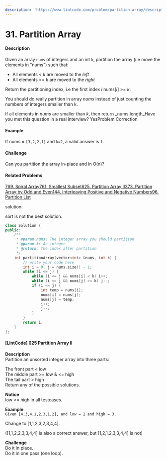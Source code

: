 ```yaml
---
description: 'https://www.lintcode.com/problem/partition-array/description'
---
```


# 31. Partition Array





#### Description

Given an array `nums` of integers and an int `k`, partition the array \(i.e move the elements in "nums"\) such that:

* All elements &lt; _k_ are moved to the _left_
* All elements &gt;= _k_ are moved to the _right_

Return the partitioning index, i.e the first index _i_ nums\[_i_\] &gt;= _k_.

You should do really partition in array _nums_ instead of just counting the numbers of integers smaller than k.

If all elements in _nums_ are smaller than _k_, then return _nums.length_Have you met this question in a real interview?  YesProblem Correction

#### Example

If nums = `[3,2,2,1]` and `k=2`, a valid answer is `1`.

#### Challenge

Can you partition the array in-place and in O\(n\)?

#### Related Problems

[769. Spiral Array](https://www.lintcode.com/problem/spiral-array)[761. Smallest Subset](https://www.lintcode.com/problem/smallest-subset)[625. Partition Array II](https://www.lintcode.com/problem/partition-array-ii)[373. Partition Array by Odd and Even](https://www.lintcode.com/problem/partition-array-by-odd-and-even)[144. Interleaving Positive and Negative Numbers](https://www.lintcode.com/problem/interleaving-positive-and-negative-numbers)[96. Partition List](https://www.lintcode.com/problem/partition-list)

solution:

sort is not the best solution.



```cpp
class Solution {
public:
    /**
     * @param nums: The integer array you should partition
     * @param k: An integer
     * @return: The index after partition
     */
    int partitionArray(vector<int> &nums, int k) {
        // write your code here
        int i = 0, j = nums.size() - 1;
        while (i <= j) {
            while (i <= j && nums[i] < k) i++;
            while (i <= j && nums[j] >= k) j--;
            if (i <= j) {
                int temp = nums[i];
                nums[i] = nums[j];
                nums[j] = temp;
                i++;
                j--;
            }
        }
        return i;
    }
};
```



#### \[LintCode\] 625 Partition Array II

**Description**  
Partition an unsorted integer array into three parts:  
  
The front part &lt; low  
The middle part &gt;= low & &lt;= high  
The tail part &gt; high  
Return any of the possible solutions.  
  
**Notice**  
low &lt;= high in all testcases.  
  
  
**Example**  
`Given [4,3,4,1,2,3,1,2], and low = 2 and high = 3.`  
  
Change to \[1,1,2,3,2,3,4,4\].  
  
\(\[1,1,2,2,3,3,4,4\] is also a correct answer, but \[1,2,1,2,3,3,4,4\] is not\)  
  
  
  
**Challenge**  
Do it in place.  
Do it in one pass \(one loop\).  






```cpp

```

